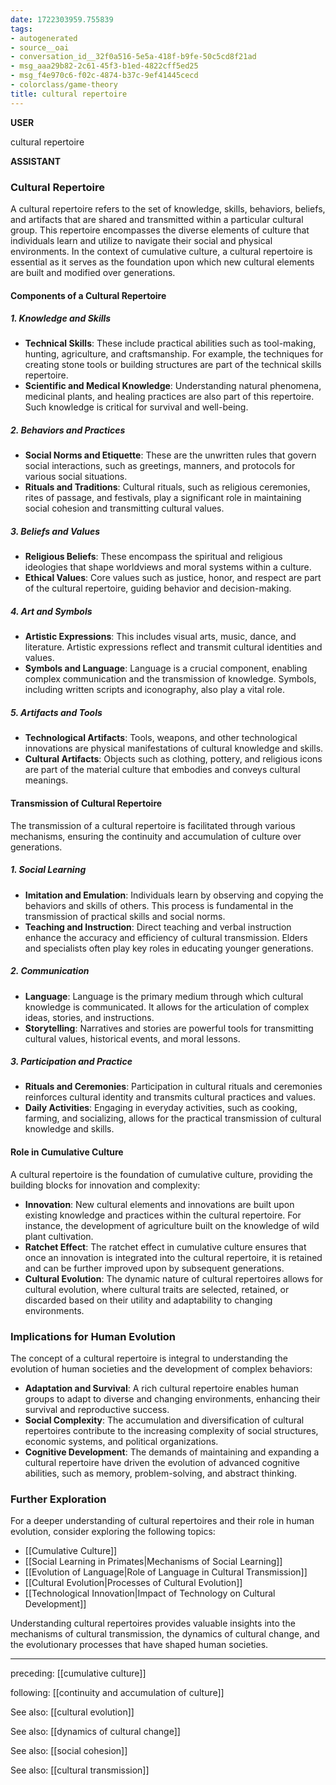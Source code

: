 ```yaml
---
date: 1722303959.755839
tags:
- autogenerated
- source__oai
- conversation_id__32f0a516-5e5a-418f-b9fe-50c5cd8f21ad
- msg_aaa29b82-2c61-45f3-b1ed-4822cff5ed25
- msg_f4e970c6-f02c-4874-b37c-9ef41445cecd
- colorclass/game-theory
title: cultural repertoire
---
```


**USER**

cultural repertoire


**ASSISTANT**

### Cultural Repertoire

A cultural repertoire refers to the set of knowledge, skills, behaviors, beliefs, and artifacts that are shared and transmitted within a particular cultural group. This repertoire encompasses the diverse elements of culture that individuals learn and utilize to navigate their social and physical environments. In the context of cumulative culture, a cultural repertoire is essential as it serves as the foundation upon which new cultural elements are built and modified over generations.

#### Components of a Cultural Repertoire

##### 1. **Knowledge and Skills**

- **Technical Skills**: These include practical abilities such as tool-making, hunting, agriculture, and craftsmanship. For example, the techniques for creating stone tools or building structures are part of the technical skills repertoire.
- **Scientific and Medical Knowledge**: Understanding natural phenomena, medicinal plants, and healing practices are also part of this repertoire. Such knowledge is critical for survival and well-being.

##### 2. **Behaviors and Practices**

- **Social Norms and Etiquette**: These are the unwritten rules that govern social interactions, such as greetings, manners, and protocols for various social situations.
- **Rituals and Traditions**: Cultural rituals, such as religious ceremonies, rites of passage, and festivals, play a significant role in maintaining social cohesion and transmitting cultural values.

##### 3. **Beliefs and Values**

- **Religious Beliefs**: These encompass the spiritual and religious ideologies that shape worldviews and moral systems within a culture.
- **Ethical Values**: Core values such as justice, honor, and respect are part of the cultural repertoire, guiding behavior and decision-making.

##### 4. **Art and Symbols**

- **Artistic Expressions**: This includes visual arts, music, dance, and literature. Artistic expressions reflect and transmit cultural identities and values.
- **Symbols and Language**: Language is a crucial component, enabling complex communication and the transmission of knowledge. Symbols, including written scripts and iconography, also play a vital role.

##### 5. **Artifacts and Tools**

- **Technological Artifacts**: Tools, weapons, and other technological innovations are physical manifestations of cultural knowledge and skills.
- **Cultural Artifacts**: Objects such as clothing, pottery, and religious icons are part of the material culture that embodies and conveys cultural meanings.

#### Transmission of Cultural Repertoire

The transmission of a cultural repertoire is facilitated through various mechanisms, ensuring the continuity and accumulation of culture over generations.

##### 1. **Social Learning**

- **Imitation and Emulation**: Individuals learn by observing and copying the behaviors and skills of others. This process is fundamental in the transmission of practical skills and social norms.
- **Teaching and Instruction**: Direct teaching and verbal instruction enhance the accuracy and efficiency of cultural transmission. Elders and specialists often play key roles in educating younger generations.

##### 2. **Communication**

- **Language**: Language is the primary medium through which cultural knowledge is communicated. It allows for the articulation of complex ideas, stories, and instructions.
- **Storytelling**: Narratives and stories are powerful tools for transmitting cultural values, historical events, and moral lessons.

##### 3. **Participation and Practice**

- **Rituals and Ceremonies**: Participation in cultural rituals and ceremonies reinforces cultural identity and transmits cultural practices and values.
- **Daily Activities**: Engaging in everyday activities, such as cooking, farming, and socializing, allows for the practical transmission of cultural knowledge and skills.

#### Role in Cumulative Culture

A cultural repertoire is the foundation of cumulative culture, providing the building blocks for innovation and complexity:

- **Innovation**: New cultural elements and innovations are built upon existing knowledge and practices within the cultural repertoire. For instance, the development of agriculture built on the knowledge of wild plant cultivation.
- **Ratchet Effect**: The ratchet effect in cumulative culture ensures that once an innovation is integrated into the cultural repertoire, it is retained and can be further improved upon by subsequent generations.
- **Cultural Evolution**: The dynamic nature of cultural repertoires allows for cultural evolution, where cultural traits are selected, retained, or discarded based on their utility and adaptability to changing environments.

### Implications for Human Evolution

The concept of a cultural repertoire is integral to understanding the evolution of human societies and the development of complex behaviors:

- **Adaptation and Survival**: A rich cultural repertoire enables human groups to adapt to diverse and changing environments, enhancing their survival and reproductive success.
- **Social Complexity**: The accumulation and diversification of cultural repertoires contribute to the increasing complexity of social structures, economic systems, and political organizations.
- **Cognitive Development**: The demands of maintaining and expanding a cultural repertoire have driven the evolution of advanced cognitive abilities, such as memory, problem-solving, and abstract thinking.

### Further Exploration

For a deeper understanding of cultural repertoires and their role in human evolution, consider exploring the following topics:

- [[Cumulative Culture]]
- [[Social Learning in Primates|Mechanisms of Social Learning]]
- [[Evolution of Language|Role of Language in Cultural Transmission]]
- [[Cultural Evolution|Processes of Cultural Evolution]]
- [[Technological Innovation|Impact of Technology on Cultural Development]]

Understanding cultural repertoires provides valuable insights into the mechanisms of cultural transmission, the dynamics of cultural change, and the evolutionary processes that have shaped human societies.


---

preceding: [[cumulative culture]]  


following: [[continuity and accumulation of culture]]

See also: [[cultural evolution]]


See also: [[dynamics of cultural change]]


See also: [[social cohesion]]


See also: [[cultural transmission]]